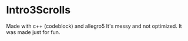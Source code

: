 # Intro3Scrolls
Made with c++ (codeblock) and allegro5
It's messy and not optimized.
It was made just for fun.
